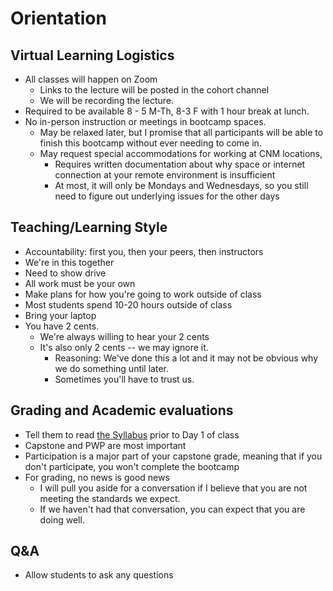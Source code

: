 # Orientation
## Virtual Learning Logistics
* All classes will happen on Zoom
  * Links to the lecture will be posted in the cohort channel
  * We will be recording the lecture.
* Required to be available 8 - 5 M-Th, 8-3 F with 1 hour break at lunch.
* No in-person instruction or meetings in bootcamp spaces.
  * May be relaxed later, but I promise that all participants will be able to finish this bootcamp without ever needing to come in.
  * May request special accommodations for working at CNM locations,
    * Requires written documentation about why space or internet connection at your remote environment is insufficient
    * At most, it will only be Mondays and Wednesdays, so you still need to figure out underlying issues for the other days

## Teaching/Learning Style
* Accountability: first you, then your peers, then instructors
* We're in this together
* Need to show drive
* All work must be your own
* Make plans for how you're going to work outside of class
* Most students spend 10-20 hours outside of class 
* Bring your laptop
* You have 2 cents.
  * We're always willing to hear your 2 cents
  * It's also only 2 cents -- we may ignore it.
    * Reasoning: We've done this a lot and it may not be obvious why we do something until later.  
    * Sometimes you'll have to trust us.

## Grading and Academic evaluations
* Tell them to read [the Syllabus](http://ddc-web-curriculum.cnm.edu/syllabus/) prior to Day 1 of class
* Capstone and PWP are most important
* Participation is a major part of your capstone grade, meaning that if you don't participate, you won't complete the bootcamp
* For grading, no news is good news
  * I will pull you aside for a conversation if I believe that you are not meeting the standards we expect.
  * If we haven't had that conversation, you can expect that you are doing well.


## Q&A
* Allow students to ask any questions
